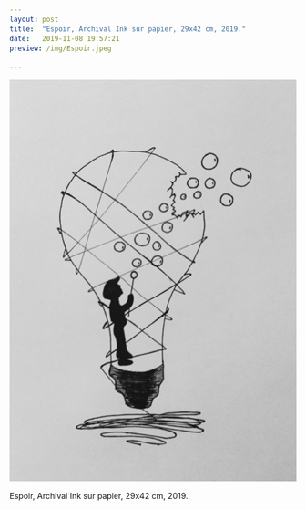 ```yaml
---
layout: post
title:  "Espoir, Archival Ink sur papier, 29x42 cm, 2019."
date:   2019-11-08 19:57:21
preview: /img/Espoir.jpeg

---
```


![Picture 1](/img/Espoir.jpeg) 


Espoir, Archival Ink sur papier, 29x42 cm, 2019.

